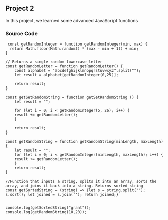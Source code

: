 ## Project 2

In this project, we learned some advanced JavaScript functions


### Source Code

     const getRandomInteger = function getRandomInteger(min, max) {
      return Math.floor(Math.random() * (max - min + 1)) + min;
    }

    // Returns a single random lowercase letter
    const getRandomLetter = function getRandomLetter() {
        const alphabet = "abcdefghijklmnopqrstuvwxyz".split("");
        let result = alphabet[getRandomInteger(0,25)];

        return result;
    }

    const getSetRandomString = function getSetRandomString () {
        let result = "";

        for (let i = 0; i < getRandomInteger(5, 26); i++) {
        result += getRandomLetter();
        }

        return result;
    }

    const getRandomString = function getRandomString(minLength, maxLength){
        let result = "";
        for (let i = 0; i < getRandomInteger(minLength, maxLength); i++) {
        result += getRandomLetter();
        }
        return result;
    }

    //Function that inputs a string, splits it into an array, sorts the array, and joins it back into a string. Returns sorted string
    const getSortedString = (string) => {let s = string.split(""); s.sort(); let joined = s.join(''); return joined;}


    console.log(getSortedString("grant"));
    console.log(getRandomString(10,20));


